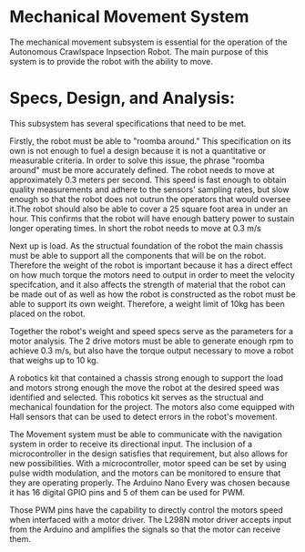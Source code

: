 # Mechanical Movement System
The mechanical movement subsystem is essential for the operation 
of the Autonomous Crawlspace Inpsection Robot. The main purpose
of this system is to provide the robot with the ability to move.

# Specs, Design, and Analysis: 
This subsystem has several specifications that need to be met. 

Firstly, the robot must be able to "roomba around." This 
specification on its own is not enough to fuel a design because 
it is not a quantitative or measurable criteria. In order to
solve this issue, the phrase "roomba around" must be more 
accurately defined. The robot needs to move at approximately 
0.3 meters per second. This speed is fast enough to obtain 
quality measurements and adhere to the sensors' sampling rates, 
but slow enough so that the robot does not outrun the operators 
that would oversee it.The robot should also be able to cover a 
25 square foot area in under an hour. This confirms that the 
robot will have enough battery power to sustain longer operating 
times. In short the robot needs to move at 0.3 m/s

Next up is load. As the structual foundation of the robot the main 
chassis must be able to support all the components that will be on 
the robot. Therefore the weight of the robot is important because 
it has a direct effect on how much torque the motors need to output 
in order to meet the velocity specifcation, and it also affects the 
strength of material that the robot can be made out of as well as 
how the robot is constructed as the robot must be able to support 
its own weight. Therefore, a weight limit of 10kg has been placed 
on the robot.

Together the robot's weight and speed specs serve as the parameters 
for a motor analysis. The 2 drive motors must be able to generate 
enough rpm to achieve 0.3 m/s, but also have the torque output 
necessary to move a robot that weighs up to 10 kg. 

A robotics kit that contained a chassis strong enough to support the 
load and motors strong enough the move the robot at the desired speed 
was identified and selected. This robotics kit serves as the structual 
and mechanical foundation for the project. The motors also come 
equipped with Hall sensors that can be used to detect errors in the
robot's movement. 

The Movement system must be able to communicate with the navigation 
system in order to receive its directional input. The inclusion of a 
microcontroller in the design satisfies that requirement, but also 
allows for new possibilities. With a microcontroller, motor speed can 
be set by using pulse width modulation, and the motors can be 
monitored to ensure that they are operating properly. The Arduino 
Nano Every was chosen because it has 16 digital GPIO pins and 5 of
them can be used for PWM. 

Those PWM pins have the capability to directly control the motors speed 
when interfaced with a motor driver. The L298N motor driver accepts input
from the Arduino and amplifies the signals so that the motor can receive them.
